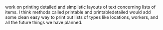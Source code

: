 work on printing detailed and simplistic layouts of text concerning lists of items. I think methods called printable and printabledetailed would add some clean easy way to print out lists of types like locations, workers, and all the future things we have planned.